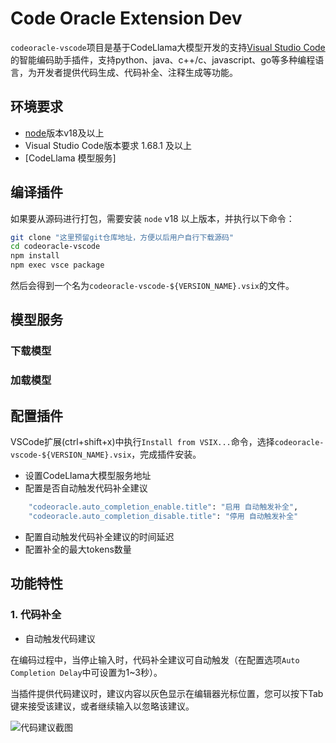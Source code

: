 # Code Oracle Extension Dev

`codeoracle-vscode`项目是基于CodeLlama大模型开发的支持[Visual Studio Code](https://code.visualstudio.com/Download)的智能编码助手插件，支持python、java、c++/c、javascript、go等多种编程语言，为开发者提供代码生成、代码补全、注释生成等功能。

## 环境要求

- [node](https://nodejs.org/en)版本v18及以上
- Visual Studio Code版本要求 1.68.1 及以上
- [CodeLlama 模型服务]

## 编译插件

如果要从源码进行打包，需要安装 `node` v18 以上版本，并执行以下命令：

```zsh
git clone "这里预留git仓库地址，方便以后用户自行下载源码"
cd codeoracle-vscode
npm install
npm exec vsce package
```

然后会得到一个名为`codeoracle-vscode-${VERSION_NAME}.vsix`的文件。

##  模型服务


### 下载模型


### 加载模型


## 配置插件

VSCode扩展(ctrl+shift+x)中执行`Install from VSIX...`命令，选择`codeoracle-vscode-${VERSION_NAME}.vsix`，完成插件安装。

- 设置CodeLlama大模型服务地址
- 配置是否自动触发代码补全建议
```zsh
    "codeoracle.auto_completion_enable.title": "启用 自动触发补全",
    "codeoracle.auto_completion_disable.title": "停用 自动触发补全"
```
- 配置自动触发代码补全建议的时间延迟
- 配置补全的最大tokens数量


## 功能特性

### 1. 代码补全

- 自动触发代码建议

在编码过程中，当停止输入时，代码补全建议可自动触发（在配置选项`Auto Completion Delay`中可设置为1~3秒）。

当插件提供代码建议时，建议内容以灰色显示在编辑器光标位置，您可以按下Tab键来接受该建议，或者继续输入以忽略该建议。

![代码建议截图](https://github.com/orienlink/codeoracle-vscode/blob/master/assets/readme/code_generation.png)